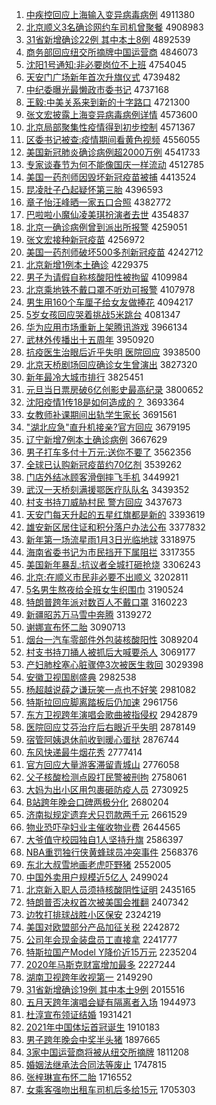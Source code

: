 1. [中疾控回应上海输入变异病毒病例](http://www.baidu.com/baidu?cl=3&tn=SE_baiduhomet8_jmjb7mjw&rsv_dl=fyb_top&fr=top1000&wd=%D6%D0%BC%B2%BF%D8%BB%D8%D3%A6%C9%CF%BA%A3%CA%E4%C8%EB%B1%E4%D2%EC%B2%A1%B6%BE%B2%A1%C0%FD) 4911380
1. [北京顺义3名确诊网约车司机曾聚餐](http://www.baidu.com/baidu?cl=3&tn=SE_baiduhomet8_jmjb7mjw&rsv_dl=fyb_top&fr=top1000&wd=%B1%B1%BE%A9%CB%B3%D2%E53%C3%FB%C8%B7%D5%EF%CD%F8%D4%BC%B3%B5%CB%BE%BB%FA%D4%F8%BE%DB%B2%CD) 4908983
1. [31省新增确诊22例 其中本土8例](http://www.baidu.com/baidu?cl=3&tn=SE_baiduhomet8_jmjb7mjw&rsv_dl=fyb_top&fr=top1000&wd=31%CA%A1%D0%C2%D4%F6%C8%B7%D5%EF22%C0%FD%20%C6%E4%D6%D0%B1%BE%CD%C18%C0%FD) 4892539
1. [商务部回应纽交所摘牌中国运营商](http://www.baidu.com/baidu?cl=3&tn=SE_baiduhomet8_jmjb7mjw&rsv_dl=fyb_top&fr=top1000&wd=%C9%CC%CE%F1%B2%BF%BB%D8%D3%A6%C5%A6%BD%BB%CB%F9%D5%AA%C5%C6%D6%D0%B9%FA%D4%CB%D3%AA%C9%CC) 4846073
1. [沈阳1号通知:非必要岗位不上班](http://www.baidu.com/baidu?cl=3&tn=SE_baiduhomet8_jmjb7mjw&rsv_dl=fyb_top&fr=top1000&wd=%C9%F2%D1%F41%BA%C5%CD%A8%D6%AA%3A%B7%C7%B1%D8%D2%AA%B8%DA%CE%BB%B2%BB%C9%CF%B0%E0) 4754045
1. [天安门广场新年首次升旗仪式](http://www.baidu.com/baidu?cl=3&tn=SE_baiduhomet8_jmjb7mjw&rsv_dl=fyb_top&fr=top1000&wd=%CC%EC%B0%B2%C3%C5%B9%E3%B3%A1%D0%C2%C4%EA%CA%D7%B4%CE%C9%FD%C6%EC%D2%C7%CA%BD) 4739482
1. [中纪委曝光最懒政市委书记](http://www.baidu.com/baidu?cl=3&tn=SE_baiduhomet8_jmjb7mjw&rsv_dl=fyb_top&fr=top1000&wd=%D6%D0%BC%CD%CE%AF%C6%D8%B9%E2%D7%EE%C0%C1%D5%FE%CA%D0%CE%AF%CA%E9%BC%C7) 4737168
1. [王毅:中美关系来到新的十字路口](http://www.baidu.com/baidu?cl=3&tn=SE_baiduhomet8_jmjb7mjw&rsv_dl=fyb_top&fr=top1000&wd=%CD%F5%D2%E3%3A%D6%D0%C3%C0%B9%D8%CF%B5%C0%B4%B5%BD%D0%C2%B5%C4%CA%AE%D7%D6%C2%B7%BF%DA) 4721300
1. [张文宏披露上海变异病毒病例详情](http://www.baidu.com/baidu?cl=3&tn=SE_baiduhomet8_jmjb7mjw&rsv_dl=fyb_top&fr=top1000&wd=%D5%C5%CE%C4%BA%EA%C5%FB%C2%B6%C9%CF%BA%A3%B1%E4%D2%EC%B2%A1%B6%BE%B2%A1%C0%FD%CF%EA%C7%E9) 4573600
1. [北京局部聚集性疫情得到初步控制](http://www.baidu.com/baidu?cl=3&tn=SE_baiduhomet8_jmjb7mjw&rsv_dl=fyb_top&fr=top1000&wd=%B1%B1%BE%A9%BE%D6%B2%BF%BE%DB%BC%AF%D0%D4%D2%DF%C7%E9%B5%C3%B5%BD%B3%F5%B2%BD%BF%D8%D6%C6) 4571367
1. [区委书记被查:疫情期间看黄色视频](http://www.baidu.com/baidu?cl=3&tn=SE_baiduhomet8_jmjb7mjw&rsv_dl=fyb_top&fr=top1000&wd=%C7%F8%CE%AF%CA%E9%BC%C7%B1%BB%B2%E9%3A%D2%DF%C7%E9%C6%DA%BC%E4%BF%B4%BB%C6%C9%AB%CA%D3%C6%B5) 4556055
1. [美国新冠肺炎确诊病例超2000万例](http://www.baidu.com/baidu?cl=3&tn=SE_baiduhomet8_jmjb7mjw&rsv_dl=fyb_top&fr=top1000&wd=%C3%C0%B9%FA%D0%C2%B9%DA%B7%CE%D1%D7%C8%B7%D5%EF%B2%A1%C0%FD%B3%AC2000%CD%F2%C0%FD) 4541733
1. [专家谈春节为何不能像国庆一样流动](http://www.baidu.com/baidu?cl=3&tn=SE_baiduhomet8_jmjb7mjw&rsv_dl=fyb_top&fr=top1000&wd=%D7%A8%BC%D2%CC%B8%B4%BA%BD%DA%CE%AA%BA%CE%B2%BB%C4%DC%CF%F1%B9%FA%C7%EC%D2%BB%D1%F9%C1%F7%B6%AF) 4512785
1. [美国一药剂师因毁坏新冠疫苗被捕](http://www.baidu.com/baidu?cl=3&tn=SE_baiduhomet8_jmjb7mjw&rsv_dl=fyb_top&fr=top1000&wd=%C3%C0%B9%FA%D2%BB%D2%A9%BC%C1%CA%A6%D2%F2%BB%D9%BB%B5%D0%C2%B9%DA%D2%DF%C3%E7%B1%BB%B2%B6) 4413524
1. [昆凌肚子凸起疑怀第三胎](http://www.baidu.com/baidu?cl=3&tn=SE_baiduhomet8_jmjb7mjw&rsv_dl=fyb_top&fr=top1000&wd=%C0%A5%C1%E8%B6%C7%D7%D3%CD%B9%C6%F0%D2%C9%BB%B3%B5%DA%C8%FD%CC%A5) 4396593
1. [章子怡汪峰晒一家五口合照](http://www.baidu.com/baidu?cl=3&tn=SE_baiduhomet8_jmjb7mjw&rsv_dl=fyb_top&fr=top1000&wd=%D5%C2%D7%D3%E2%F9%CD%F4%B7%E5%C9%B9%D2%BB%BC%D2%CE%E5%BF%DA%BA%CF%D5%D5) 4382772
1. [巴啦啦小魔仙凌美琪扮演者去世](http://www.baidu.com/baidu?cl=3&tn=SE_baiduhomet8_jmjb7mjw&rsv_dl=fyb_top&fr=top1000&wd=%B0%CD%C0%B2%C0%B2%D0%A1%C4%A7%CF%C9%C1%E8%C3%C0%E7%F7%B0%E7%D1%DD%D5%DF%C8%A5%CA%C0) 4354837
1. [北京一确诊病例曾到派出所报警](http://www.baidu.com/baidu?cl=3&tn=SE_baiduhomet8_jmjb7mjw&rsv_dl=fyb_top&fr=top1000&wd=%B1%B1%BE%A9%D2%BB%C8%B7%D5%EF%B2%A1%C0%FD%D4%F8%B5%BD%C5%C9%B3%F6%CB%F9%B1%A8%BE%AF) 4259051
1. [张文宏接种新冠疫苗](http://www.baidu.com/baidu?cl=3&tn=SE_baiduhomet8_jmjb7mjw&rsv_dl=fyb_top&fr=top1000&wd=%D5%C5%CE%C4%BA%EA%BD%D3%D6%D6%D0%C2%B9%DA%D2%DF%C3%E7) 4256972
1. [美国一药剂师破坏500多剂新冠疫苗](http://www.baidu.com/baidu?cl=3&tn=SE_baiduhomet8_jmjb7mjw&rsv_dl=fyb_top&fr=top1000&wd=%C3%C0%B9%FA%D2%BB%D2%A9%BC%C1%CA%A6%C6%C6%BB%B5500%B6%E0%BC%C1%D0%C2%B9%DA%D2%DF%C3%E7) 4242712
1. [北京新增1例本土确诊](http://www.baidu.com/baidu?cl=3&tn=SE_baiduhomet8_jmjb7mjw&rsv_dl=fyb_top&fr=top1000&wd=%B1%B1%BE%A9%D0%C2%D4%F61%C0%FD%B1%BE%CD%C1%C8%B7%D5%EF) 4229375
1. [男子为请假自称核酸阳性被拘留](http://www.baidu.com/baidu?cl=3&tn=SE_baiduhomet8_jmjb7mjw&rsv_dl=fyb_top&fr=top1000&wd=%C4%D0%D7%D3%CE%AA%C7%EB%BC%D9%D7%D4%B3%C6%BA%CB%CB%E1%D1%F4%D0%D4%B1%BB%BE%D0%C1%F4) 4109984
1. [北京乘地铁不戴口罩不听劝可报警](http://www.baidu.com/baidu?cl=3&tn=SE_baiduhomet8_jmjb7mjw&rsv_dl=fyb_top&fr=top1000&wd=%B1%B1%BE%A9%B3%CB%B5%D8%CC%FA%B2%BB%B4%F7%BF%DA%D5%D6%B2%BB%CC%FD%C8%B0%BF%C9%B1%A8%BE%AF) 4107978
1. [男生用160个车厘子给女友做捧花](http://www.baidu.com/baidu?cl=3&tn=SE_baiduhomet8_jmjb7mjw&rsv_dl=fyb_top&fr=top1000&wd=%C4%D0%C9%FA%D3%C3160%B8%F6%B3%B5%C0%E5%D7%D3%B8%F8%C5%AE%D3%D1%D7%F6%C5%F5%BB%A8) 4094217
1. [5岁女孩回应哭着挑战5米跳台](http://www.baidu.com/baidu?cl=3&tn=SE_baiduhomet8_jmjb7mjw&rsv_dl=fyb_top&fr=top1000&wd=5%CB%EA%C5%AE%BA%A2%BB%D8%D3%A6%BF%DE%D7%C5%CC%F4%D5%BD5%C3%D7%CC%F8%CC%A8) 4081347
1. [华为应用市场重新上架腾讯游戏](http://www.baidu.com/baidu?cl=3&tn=SE_baiduhomet8_jmjb7mjw&rsv_dl=fyb_top&fr=top1000&wd=%BB%AA%CE%AA%D3%A6%D3%C3%CA%D0%B3%A1%D6%D8%D0%C2%C9%CF%BC%DC%CC%DA%D1%B6%D3%CE%CF%B7) 3966134
1. [武林外传播出十五周年](http://www.baidu.com/baidu?cl=3&tn=SE_baiduhomet8_jmjb7mjw&rsv_dl=fyb_top&fr=top1000&wd=%CE%E4%C1%D6%CD%E2%B4%AB%B2%A5%B3%F6%CA%AE%CE%E5%D6%DC%C4%EA) 3950920
1. [抗疫医生治眼后近乎失明 医院回应](http://www.baidu.com/baidu?cl=3&tn=SE_baiduhomet8_jmjb7mjw&rsv_dl=fyb_top&fr=top1000&wd=%BF%B9%D2%DF%D2%BD%C9%FA%D6%CE%D1%DB%BA%F3%BD%FC%BA%F5%CA%A7%C3%F7%20%D2%BD%D4%BA%BB%D8%D3%A6) 3938500
1. [北京天桥剧场回应确诊女生曾演出](http://www.baidu.com/baidu?cl=3&tn=SE_baiduhomet8_jmjb7mjw&rsv_dl=fyb_top&fr=top1000&wd=%B1%B1%BE%A9%CC%EC%C7%C5%BE%E7%B3%A1%BB%D8%D3%A6%C8%B7%D5%EF%C5%AE%C9%FA%D4%F8%D1%DD%B3%F6) 3827320
1. [新年最冷大城市排行](http://www.baidu.com/baidu?cl=3&tn=SE_baiduhomet8_jmjb7mjw&rsv_dl=fyb_top&fr=top1000&wd=%D0%C2%C4%EA%D7%EE%C0%E4%B4%F3%B3%C7%CA%D0%C5%C5%D0%D0) 3825451
1. [元旦当日票房破6亿创影史最高纪录](http://www.baidu.com/baidu?cl=3&tn=SE_baiduhomet8_jmjb7mjw&rsv_dl=fyb_top&fr=top1000&wd=%D4%AA%B5%A9%B5%B1%C8%D5%C6%B1%B7%BF%C6%C66%D2%DA%B4%B4%D3%B0%CA%B7%D7%EE%B8%DF%BC%CD%C2%BC) 3800652
1. [沈阳疫情1传18是如何造成的？](http://www.baidu.com/baidu?cl=3&tn=SE_baiduhomet8_jmjb7mjw&rsv_dl=fyb_top&fr=top1000&wd=%C9%F2%D1%F4%D2%DF%C7%E91%B4%AB18%CA%C7%C8%E7%BA%CE%D4%EC%B3%C9%B5%C4%A3%BF) 3693364
1. [女教师补课期间出轨学生家长](http://www.baidu.com/baidu?cl=3&tn=SE_baiduhomet8_jmjb7mjw&rsv_dl=fyb_top&fr=top1000&wd=%C5%AE%BD%CC%CA%A6%B2%B9%BF%CE%C6%DA%BC%E4%B3%F6%B9%EC%D1%A7%C9%FA%BC%D2%B3%A4) 3691561
1. ["湖北应急"直升机接亲?官方回应](http://www.baidu.com/baidu?cl=3&tn=SE_baiduhomet8_jmjb7mjw&rsv_dl=fyb_top&fr=top1000&wd=%22%BA%FE%B1%B1%D3%A6%BC%B1%22%D6%B1%C9%FD%BB%FA%BD%D3%C7%D7%3F%B9%D9%B7%BD%BB%D8%D3%A6) 3679195
1. [辽宁新增7例本土确诊病例](http://www.baidu.com/baidu?cl=3&tn=SE_baiduhomet8_jmjb7mjw&rsv_dl=fyb_top&fr=top1000&wd=%C1%C9%C4%FE%D0%C2%D4%F67%C0%FD%B1%BE%CD%C1%C8%B7%D5%EF%B2%A1%C0%FD) 3667629
1. [男子打车多付十万元:送你不要了](http://www.baidu.com/baidu?cl=3&tn=SE_baiduhomet8_jmjb7mjw&rsv_dl=fyb_top&fr=top1000&wd=%C4%D0%D7%D3%B4%F2%B3%B5%B6%E0%B8%B6%CA%AE%CD%F2%D4%AA%3A%CB%CD%C4%E3%B2%BB%D2%AA%C1%CB) 3562356
1. [全球已认购新冠疫苗约70亿剂](http://www.baidu.com/baidu?cl=3&tn=SE_baiduhomet8_jmjb7mjw&rsv_dl=fyb_top&fr=top1000&wd=%C8%AB%C7%F2%D2%D1%C8%CF%B9%BA%D0%C2%B9%DA%D2%DF%C3%E7%D4%BC70%D2%DA%BC%C1) 3539262
1. [门店外结冰顾客滑倒摔飞手机](http://www.baidu.com/baidu?cl=3&tn=SE_baiduhomet8_jmjb7mjw&rsv_dl=fyb_top&fr=top1000&wd=%C3%C5%B5%EA%CD%E2%BD%E1%B1%F9%B9%CB%BF%CD%BB%AC%B5%B9%CB%A4%B7%C9%CA%D6%BB%FA) 3449921
1. [武汉一天桥刻满援鄂医疗队队名](http://www.baidu.com/baidu?cl=3&tn=SE_baiduhomet8_jmjb7mjw&rsv_dl=fyb_top&fr=top1000&wd=%CE%E4%BA%BA%D2%BB%CC%EC%C7%C5%BF%CC%C2%FA%D4%AE%B6%F5%D2%BD%C1%C6%B6%D3%B6%D3%C3%FB) 3439352
1. [村支书持刀威胁村民 警方回应](http://www.baidu.com/baidu?cl=3&tn=SE_baiduhomet8_jmjb7mjw&rsv_dl=fyb_top&fr=top1000&wd=%B4%E5%D6%A7%CA%E9%B3%D6%B5%B6%CD%FE%D0%B2%B4%E5%C3%F1%20%BE%AF%B7%BD%BB%D8%D3%A6) 3437673
1. [天安门每天升起的五星红旗都是新的](http://www.baidu.com/baidu?cl=3&tn=SE_baiduhomet8_jmjb7mjw&rsv_dl=fyb_top&fr=top1000&wd=%CC%EC%B0%B2%C3%C5%C3%BF%CC%EC%C9%FD%C6%F0%B5%C4%CE%E5%D0%C7%BA%EC%C6%EC%B6%BC%CA%C7%D0%C2%B5%C4) 3393619
1. [雄安新区居住证和积分落户办法公布](http://www.baidu.com/baidu?cl=3&tn=SE_baiduhomet8_jmjb7mjw&rsv_dl=fyb_top&fr=top1000&wd=%D0%DB%B0%B2%D0%C2%C7%F8%BE%D3%D7%A1%D6%A4%BA%CD%BB%FD%B7%D6%C2%E4%BB%A7%B0%EC%B7%A8%B9%AB%B2%BC) 3377832
1. [新年第一场流星雨1月3日光临地球](http://www.baidu.com/baidu?cl=3&tn=SE_baiduhomet8_jmjb7mjw&rsv_dl=fyb_top&fr=top1000&wd=%D0%C2%C4%EA%B5%DA%D2%BB%B3%A1%C1%F7%D0%C7%D3%EA1%D4%C23%C8%D5%B9%E2%C1%D9%B5%D8%C7%F2) 3318975
1. [海南省委书记为市民挡开下属阻拦](http://www.baidu.com/baidu?cl=3&tn=SE_baiduhomet8_jmjb7mjw&rsv_dl=fyb_top&fr=top1000&wd=%BA%A3%C4%CF%CA%A1%CE%AF%CA%E9%BC%C7%CE%AA%CA%D0%C3%F1%B5%B2%BF%AA%CF%C2%CA%F4%D7%E8%C0%B9) 3317355
1. [美国新年暴乱:抗议者全城打砸抢烧](http://www.baidu.com/baidu?cl=3&tn=SE_baiduhomet8_jmjb7mjw&rsv_dl=fyb_top&fr=top1000&wd=%C3%C0%B9%FA%D0%C2%C4%EA%B1%A9%C2%D2%3A%BF%B9%D2%E9%D5%DF%C8%AB%B3%C7%B4%F2%D4%D2%C7%C0%C9%D5) 3306243
1. [北京:在顺义市民非必要不出顺义](http://www.baidu.com/baidu?cl=3&tn=SE_baiduhomet8_jmjb7mjw&rsv_dl=fyb_top&fr=top1000&wd=%B1%B1%BE%A9%3A%D4%DA%CB%B3%D2%E5%CA%D0%C3%F1%B7%C7%B1%D8%D2%AA%B2%BB%B3%F6%CB%B3%D2%E5) 3202811
1. [5名男生熬夜给全班女生织围巾](http://www.baidu.com/baidu?cl=3&tn=SE_baiduhomet8_jmjb7mjw&rsv_dl=fyb_top&fr=top1000&wd=5%C3%FB%C4%D0%C9%FA%B0%BE%D2%B9%B8%F8%C8%AB%B0%E0%C5%AE%C9%FA%D6%AF%CE%A7%BD%ED) 3190524
1. [特朗普跨年派对数百人不戴口罩](http://www.baidu.com/baidu?cl=3&tn=SE_baiduhomet8_jmjb7mjw&rsv_dl=fyb_top&fr=top1000&wd=%CC%D8%C0%CA%C6%D5%BF%E7%C4%EA%C5%C9%B6%D4%CA%FD%B0%D9%C8%CB%B2%BB%B4%F7%BF%DA%D5%D6) 3160223
1. [新疆昭苏万马雪中奔腾](http://www.baidu.com/baidu?cl=3&tn=SE_baiduhomet8_jmjb7mjw&rsv_dl=fyb_top&fr=top1000&wd=%D0%C2%BD%AE%D5%D1%CB%D5%CD%F2%C2%ED%D1%A9%D6%D0%B1%BC%CC%DA) 3139272
1. [谢娜宣布怀二胎](http://www.baidu.com/baidu?cl=3&tn=SE_baiduhomet8_jmjb7mjw&rsv_dl=fyb_top&fr=top1000&wd=%D0%BB%C4%C8%D0%FB%B2%BC%BB%B3%B6%FE%CC%A5) 3090713
1. [烟台一汽车零部件外包装核酸阳性](http://www.baidu.com/baidu?cl=3&tn=SE_baiduhomet8_jmjb7mjw&rsv_dl=fyb_top&fr=top1000&wd=%D1%CC%CC%A8%D2%BB%C6%FB%B3%B5%C1%E3%B2%BF%BC%FE%CD%E2%B0%FC%D7%B0%BA%CB%CB%E1%D1%F4%D0%D4) 3089204
1. [村支书持刀捅人被抓后大喊要杀人](http://www.baidu.com/baidu?cl=3&tn=SE_baiduhomet8_jmjb7mjw&rsv_dl=fyb_top&fr=top1000&wd=%B4%E5%D6%A7%CA%E9%B3%D6%B5%B6%CD%B1%C8%CB%B1%BB%D7%A5%BA%F3%B4%F3%BA%B0%D2%AA%C9%B1%C8%CB) 3069177
1. [产妇肺栓塞心脏骤停3次被医生救回](http://www.baidu.com/baidu?cl=3&tn=SE_baiduhomet8_jmjb7mjw&rsv_dl=fyb_top&fr=top1000&wd=%B2%FA%B8%BE%B7%CE%CB%A8%C8%FB%D0%C4%D4%E0%D6%E8%CD%A33%B4%CE%B1%BB%D2%BD%C9%FA%BE%C8%BB%D8) 3029398
1. [安徽卫视国剧盛典](http://www.baidu.com/baidu?cl=3&tn=SE_baiduhomet8_jmjb7mjw&rsv_dl=fyb_top&fr=top1000&wd=%B0%B2%BB%D5%CE%C0%CA%D3%B9%FA%BE%E7%CA%A2%B5%E4) 2982538
1. [杨超越说薛之谦玩笑一点也不好笑](http://www.baidu.com/baidu?cl=3&tn=SE_baiduhomet8_jmjb7mjw&rsv_dl=fyb_top&fr=top1000&wd=%D1%EE%B3%AC%D4%BD%CB%B5%D1%A6%D6%AE%C7%AB%CD%E6%D0%A6%D2%BB%B5%E3%D2%B2%B2%BB%BA%C3%D0%A6) 2981082
1. [特斯拉回应脚离踏板后仍加速](http://www.baidu.com/baidu?cl=3&tn=SE_baiduhomet8_jmjb7mjw&rsv_dl=fyb_top&fr=top1000&wd=%CC%D8%CB%B9%C0%AD%BB%D8%D3%A6%BD%C5%C0%EB%CC%A4%B0%E5%BA%F3%C8%D4%BC%D3%CB%D9) 2961756
1. [东方卫视跨年演唱会歌曲被指侵权](http://www.baidu.com/baidu?cl=3&tn=SE_baiduhomet8_jmjb7mjw&rsv_dl=fyb_top&fr=top1000&wd=%B6%AB%B7%BD%CE%C0%CA%D3%BF%E7%C4%EA%D1%DD%B3%AA%BB%E1%B8%E8%C7%FA%B1%BB%D6%B8%C7%D6%C8%A8) 2942879
1. [医院回应艾芬治疗后右眼近乎失明](http://www.baidu.com/baidu?cl=3&tn=SE_baiduhomet8_jmjb7mjw&rsv_dl=fyb_top&fr=top1000&wd=%D2%BD%D4%BA%BB%D8%D3%A6%B0%AC%B7%D2%D6%CE%C1%C6%BA%F3%D3%D2%D1%DB%BD%FC%BA%F5%CA%A7%C3%F7) 2878149
1. [宿管阿姨退休前收到暖心蛋挞](http://www.baidu.com/baidu?cl=3&tn=SE_baiduhomet8_jmjb7mjw&rsv_dl=fyb_top&fr=top1000&wd=%CB%DE%B9%DC%B0%A2%D2%CC%CD%CB%D0%DD%C7%B0%CA%D5%B5%BD%C5%AF%D0%C4%B5%B0%CC%A2) 2876744
1. [东风快递最牛烟花秀](http://www.baidu.com/baidu?cl=3&tn=SE_baiduhomet8_jmjb7mjw&rsv_dl=fyb_top&fr=top1000&wd=%B6%AB%B7%E7%BF%EC%B5%DD%D7%EE%C5%A3%D1%CC%BB%A8%D0%E3) 2777414
1. [官方回应大量游客滞留青城山](http://www.baidu.com/baidu?cl=3&tn=SE_baiduhomet8_jmjb7mjw&rsv_dl=fyb_top&fr=top1000&wd=%B9%D9%B7%BD%BB%D8%D3%A6%B4%F3%C1%BF%D3%CE%BF%CD%D6%CD%C1%F4%C7%E0%B3%C7%C9%BD) 2776058
1. [父子核酸检测点殴打民警被刑拘](http://www.baidu.com/baidu?cl=3&tn=SE_baiduhomet8_jmjb7mjw&rsv_dl=fyb_top&fr=top1000&wd=%B8%B8%D7%D3%BA%CB%CB%E1%BC%EC%B2%E2%B5%E3%C5%B9%B4%F2%C3%F1%BE%AF%B1%BB%D0%CC%BE%D0) 2758061
1. [大妈为出小区用包裹砸防疫人员](http://www.baidu.com/baidu?cl=3&tn=SE_baiduhomet8_jmjb7mjw&rsv_dl=fyb_top&fr=top1000&wd=%B4%F3%C2%E8%CE%AA%B3%F6%D0%A1%C7%F8%D3%C3%B0%FC%B9%FC%D4%D2%B7%C0%D2%DF%C8%CB%D4%B1) 2730925
1. [B站跨年晚会口碑两极分化](http://www.baidu.com/baidu?cl=3&tn=SE_baiduhomet8_jmjb7mjw&rsv_dl=fyb_top&fr=top1000&wd=B%D5%BE%BF%E7%C4%EA%CD%ED%BB%E1%BF%DA%B1%AE%C1%BD%BC%AB%B7%D6%BB%AF) 2680204
1. [济南拟规定遗弃犬只罚款两千元](http://www.baidu.com/baidu?cl=3&tn=SE_baiduhomet8_jmjb7mjw&rsv_dl=fyb_top&fr=top1000&wd=%BC%C3%C4%CF%C4%E2%B9%E6%B6%A8%D2%C5%C6%FA%C8%AE%D6%BB%B7%A3%BF%EE%C1%BD%C7%A7%D4%AA) 2661529
1. [物业恐吓孕妇业主催收物业费](http://www.baidu.com/baidu?cl=3&tn=SE_baiduhomet8_jmjb7mjw&rsv_dl=fyb_top&fr=top1000&wd=%CE%EF%D2%B5%BF%D6%CF%C5%D4%D0%B8%BE%D2%B5%D6%F7%B4%DF%CA%D5%CE%EF%D2%B5%B7%D1) 2644565
1. [大爷值守校园独自1人坚持升旗](http://www.baidu.com/baidu?cl=3&tn=SE_baiduhomet8_jmjb7mjw&rsv_dl=fyb_top&fr=top1000&wd=%B4%F3%D2%AF%D6%B5%CA%D8%D0%A3%D4%B0%B6%C0%D7%D41%C8%CB%BC%E1%B3%D6%C9%FD%C6%EC) 2586397
1. [NBA重罚独行侠黄蜂球员冲突事件](http://www.baidu.com/baidu?cl=3&tn=SE_baiduhomet8_jmjb7mjw&rsv_dl=fyb_top&fr=top1000&wd=NBA%D6%D8%B7%A3%B6%C0%D0%D0%CF%C0%BB%C6%B7%E4%C7%F2%D4%B1%B3%E5%CD%BB%CA%C2%BC%FE) 2568376
1. [东北大叔雪地画老虎吓野猪](http://www.baidu.com/baidu?cl=3&tn=SE_baiduhomet8_jmjb7mjw&rsv_dl=fyb_top&fr=top1000&wd=%B6%AB%B1%B1%B4%F3%CA%E5%D1%A9%B5%D8%BB%AD%C0%CF%BB%A2%CF%C5%D2%B0%D6%ED) 2552005
1. [中国外卖用户规模近5亿人](http://www.baidu.com/baidu?cl=3&tn=SE_baiduhomet8_jmjb7mjw&rsv_dl=fyb_top&fr=top1000&wd=%D6%D0%B9%FA%CD%E2%C2%F4%D3%C3%BB%A7%B9%E6%C4%A3%BD%FC5%D2%DA%C8%CB) 2499024
1. [北京新入职人员须持核酸阴性证明](http://www.baidu.com/baidu?cl=3&tn=SE_baiduhomet8_jmjb7mjw&rsv_dl=fyb_top&fr=top1000&wd=%B1%B1%BE%A9%D0%C2%C8%EB%D6%B0%C8%CB%D4%B1%D0%EB%B3%D6%BA%CB%CB%E1%D2%F5%D0%D4%D6%A4%C3%F7) 2435165
1. [特朗普否决权首次被美国会推翻](http://www.baidu.com/baidu?cl=3&tn=SE_baiduhomet8_jmjb7mjw&rsv_dl=fyb_top&fr=top1000&wd=%CC%D8%C0%CA%C6%D5%B7%F1%BE%F6%C8%A8%CA%D7%B4%CE%B1%BB%C3%C0%B9%FA%BB%E1%CD%C6%B7%AD) 2407342
1. [边牧打排球战胜小区保安](http://www.baidu.com/baidu?cl=3&tn=SE_baiduhomet8_jmjb7mjw&rsv_dl=fyb_top&fr=top1000&wd=%B1%DF%C4%C1%B4%F2%C5%C5%C7%F2%D5%BD%CA%A4%D0%A1%C7%F8%B1%A3%B0%B2) 2324219
1. [美国对欧盟部分产品加征关税](http://www.baidu.com/baidu?cl=3&tn=SE_baiduhomet8_jmjb7mjw&rsv_dl=fyb_top&fr=top1000&wd=%C3%C0%B9%FA%B6%D4%C5%B7%C3%CB%B2%BF%B7%D6%B2%FA%C6%B7%BC%D3%D5%F7%B9%D8%CB%B0) 2242872
1. [公司年会现金装盘员工直接拿](http://www.baidu.com/baidu?cl=3&tn=SE_baiduhomet8_jmjb7mjw&rsv_dl=fyb_top&fr=top1000&wd=%B9%AB%CB%BE%C4%EA%BB%E1%CF%D6%BD%F0%D7%B0%C5%CC%D4%B1%B9%A4%D6%B1%BD%D3%C4%C3) 2241777
1. [特斯拉国产Model Y降价近15万元](http://www.baidu.com/baidu?cl=3&tn=SE_baiduhomet8_jmjb7mjw&rsv_dl=fyb_top&fr=top1000&wd=%CC%D8%CB%B9%C0%AD%B9%FA%B2%FAModel%20Y%BD%B5%BC%DB%BD%FC15%CD%F2%D4%AA) 2235204
1. [2020年马斯克财富增加最多](http://www.baidu.com/baidu?cl=3&tn=SE_baiduhomet8_jmjb7mjw&rsv_dl=fyb_top&fr=top1000&wd=2020%C4%EA%C2%ED%CB%B9%BF%CB%B2%C6%B8%BB%D4%F6%BC%D3%D7%EE%B6%E0) 2227244
1. [湖南卫视跨年收视第一](http://www.baidu.com/baidu?cl=3&tn=SE_baiduhomet8_jmjb7mjw&rsv_dl=fyb_top&fr=top1000&wd=%BA%FE%C4%CF%CE%C0%CA%D3%BF%E7%C4%EA%CA%D5%CA%D3%B5%DA%D2%BB) 2149290
1. [31省新增确诊19例 其中本土9例](http://www.baidu.com/baidu?cl=3&tn=SE_baiduhomet8_jmjb7mjw&rsv_dl=fyb_top&fr=top1000&wd=31%CA%A1%D0%C2%D4%F6%C8%B7%D5%EF19%C0%FD%20%C6%E4%D6%D0%B1%BE%CD%C19%C0%FD) 2015516
1. [五月天跨年演唱会疑有隔离者入场](http://www.baidu.com/baidu?cl=3&tn=SE_baiduhomet8_jmjb7mjw&rsv_dl=fyb_top&fr=top1000&wd=%CE%E5%D4%C2%CC%EC%BF%E7%C4%EA%D1%DD%B3%AA%BB%E1%D2%C9%D3%D0%B8%F4%C0%EB%D5%DF%C8%EB%B3%A1) 1944973
1. [杜淳宣布领证结婚](http://www.baidu.com/baidu?cl=3&tn=SE_baiduhomet8_jmjb7mjw&rsv_dl=fyb_top&fr=top1000&wd=%B6%C5%B4%BE%D0%FB%B2%BC%C1%EC%D6%A4%BD%E1%BB%E9) 1931421
1. [2021年中国体坛首冠诞生](http://www.baidu.com/baidu?cl=3&tn=SE_baiduhomet8_jmjb7mjw&rsv_dl=fyb_top&fr=top1000&wd=2021%C4%EA%D6%D0%B9%FA%CC%E5%CC%B3%CA%D7%B9%DA%B5%AE%C9%FA) 1910183
1. [男子跨年晚会中奖半头猪](http://www.baidu.com/baidu?cl=3&tn=SE_baiduhomet8_jmjb7mjw&rsv_dl=fyb_top&fr=top1000&wd=%C4%D0%D7%D3%BF%E7%C4%EA%CD%ED%BB%E1%D6%D0%BD%B1%B0%EB%CD%B7%D6%ED) 1897665
1. [3家中国运营商将被从纽交所摘牌](http://www.baidu.com/baidu?cl=3&tn=SE_baiduhomet8_jmjb7mjw&rsv_dl=fyb_top&fr=top1000&wd=3%BC%D2%D6%D0%B9%FA%D4%CB%D3%AA%C9%CC%BD%AB%B1%BB%B4%D3%C5%A6%BD%BB%CB%F9%D5%AA%C5%C6) 1811208
1. [婚姻法继承法合同法等废止](http://www.baidu.com/baidu?cl=3&tn=SE_baiduhomet8_jmjb7mjw&rsv_dl=fyb_top&fr=top1000&wd=%BB%E9%D2%F6%B7%A8%BC%CC%B3%D0%B7%A8%BA%CF%CD%AC%B7%A8%B5%C8%B7%CF%D6%B9) 1747815
1. [张梓琳宣布怀二胎](http://www.baidu.com/baidu?cl=3&tn=SE_baiduhomet8_jmjb7mjw&rsv_dl=fyb_top&fr=top1000&wd=%D5%C5%E8%F7%C1%D5%D0%FB%B2%BC%BB%B3%B6%FE%CC%A5) 1716552
1. [女乘客强吻出租车司机后多给15元](http://www.baidu.com/baidu?cl=3&tn=SE_baiduhomet8_jmjb7mjw&rsv_dl=fyb_top&fr=top1000&wd=%C5%AE%B3%CB%BF%CD%C7%BF%CE%C7%B3%F6%D7%E2%B3%B5%CB%BE%BB%FA%BA%F3%B6%E0%B8%F815%D4%AA) 1705303